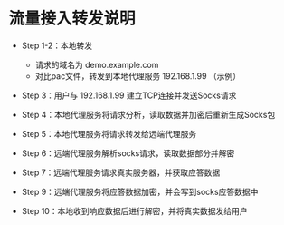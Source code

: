 # 流量接入转发说明

- Step 1-2：本地转发
    - 请求的域名为 demo.example.com
    - 对比pac文件，转发到本地代理服务 192.168.1.99 （示例）
  

- Step 3：用户与 192.168.1.99 建立TCP连接并发送Socks请求


- Step 4：本地代理服务将请求分析，读取数据并加密后重新生成Socks包


- Step 5：本地代理服务将请求转发给远端代理服务


- Step 6：远端代理服务解析socks请求，读取数据部分并解密


- Step 7：远端代理服务请求真实服务器，并获取应答数据


- Step 9：远端代理服务将应答数据加密，并会写到socks应答数据中


- Step 10：本地收到响应数据后进行解密，并将真实数据发给用户

